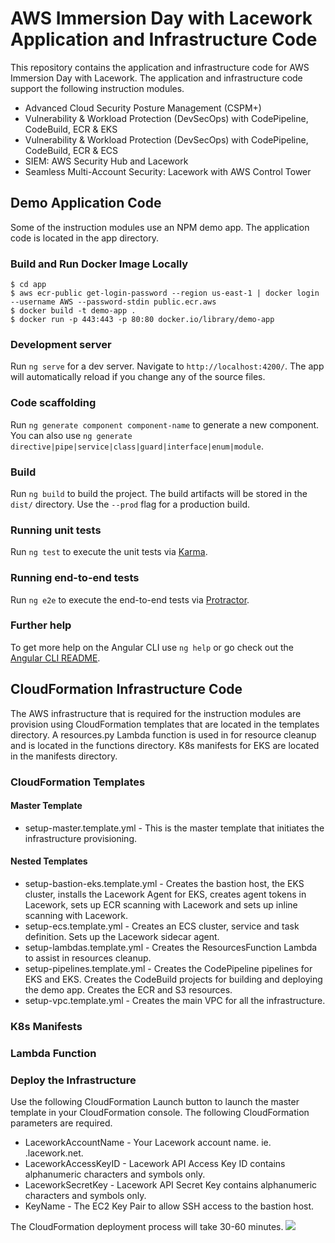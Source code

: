 # AWS Immersion Day with Lacework Application and Infrastructure Code

This repository contains the application and infrastructure code for AWS Immersion Day with Lacework. The application and infrastructure code support the following instruction modules.

* Advanced Cloud Security Posture Management (CSPM+)
* Vulnerability & Workload Protection (DevSecOps) with CodePipeline, CodeBuild, ECR & EKS
* Vulnerability & Workload Protection (DevSecOps) with CodePipeline, CodeBuild, ECR & ECS
* SIEM: AWS Security Hub and Lacework
* Seamless Multi-Account Security: Lacework with AWS Control Tower

## Demo Application Code

Some of the instruction modules use an NPM demo app. The application code is located in the app directory.

### Build and Run Docker Image Locally

```
$ cd app
$ aws ecr-public get-login-password --region us-east-1 | docker login --username AWS --password-stdin public.ecr.aws
$ docker build -t demo-app . 
$ docker run -p 443:443 -p 80:80 docker.io/library/demo-app
```

### Development server

Run `ng serve` for a dev server. Navigate to `http://localhost:4200/`. The app will automatically reload if you change any of the source files.

### Code scaffolding

Run `ng generate component component-name` to generate a new component. You can also use `ng generate directive|pipe|service|class|guard|interface|enum|module`.

### Build

Run `ng build` to build the project. The build artifacts will be stored in the `dist/` directory. Use the `--prod` flag for a production build.

### Running unit tests

Run `ng test` to execute the unit tests via [Karma](https://karma-runner.github.io).

### Running end-to-end tests

Run `ng e2e` to execute the end-to-end tests via [Protractor](http://www.protractortest.org/).

### Further help

To get more help on the Angular CLI use `ng help` or go check out the [Angular CLI README](https://github.com/angular/angular-cli/blob/master/README.md).

## CloudFormation Infrastructure Code

The AWS infrastructure that is required for the instruction modules are provision using CloudFormation templates that are located in the templates directory. A resources.py Lambda function is used in for resource cleanup and is located in the functions directory. K8s manifests for EKS are located in the manifests directory.

### CloudFormation Templates

#### Master Template

* setup-master.template.yml - This is the master template that initiates the infrastructure provisioning.

#### Nested Templates

* setup-bastion-eks.template.yml - Creates the bastion host, the EKS cluster, installs the Lacework Agent for EKS, creates agent tokens in Lacework, sets up ECR scanning with Lacework and sets up inline scanning with Lacework.
* setup-ecs.template.yml - Creates an ECS cluster, service and task definition. Sets up the Lacework sidecar agent.
* setup-lambdas.template.yml - Creates the ResourcesFunction Lambda to assist in resources cleanup.
* setup-pipelines.template.yml - Creates the CodePipeline pipelines for EKS and EKS. Creates the CodeBuild projects for building and deploying the demo app. Creates the ECR and S3 resources.
* setup-vpc.template.yml - Creates the main VPC for all the infrastructure.

### K8s Manifests


### Lambda Function


### Deploy the Infrastructure

Use the following CloudFormation Launch button to launch the master template in your CloudFormation console. The following CloudFormation parameters are required.

* LaceworkAccountName - Your Lacework account name. ie. <account name>.lacework.net.
* LaceworkAccessKeyID - Lacework API Access Key ID contains alphanumeric characters and symbols only.
* LaceworkSecretKey - Lacework API Secret Key contains alphanumeric characters and symbols only.
* KeyName - The EC2 Key Pair to allow SSH access to the bastion host.

The CloudFormation deployment process will take 30-60 minutes.
<a href="https://console.aws.amazon.com/cloudformation/home?#/stacks/create/review?templateURL=https://lacework-alliances.s3.us-west-2.amazonaws.com/awsimmersionday/templates/setup-master.template.yml"><img src="https://dmhnzl5mp9mj6.cloudfront.net/application-management_awsblog/images/cloudformation-launch-stack.png"></img></a>

